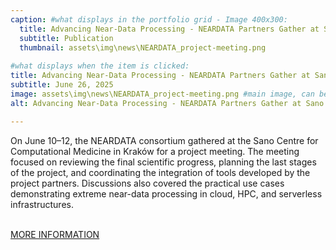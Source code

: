 ```yaml
---
caption: #what displays in the portfolio grid - Image 400x300:
  title: Advancing Near-Data Processing - NEARDATA Partners Gather at Sano in Krakow
  subtitle: Publication
  thumbnail: assets\img\news\NEARDATA_project-meeting.png
  
#what displays when the item is clicked:
title: Advancing Near-Data Processing - NEARDATA Partners Gather at Sano in Krakow
subtitle: June 26, 2025
image: assets\img\news\NEARDATA_project-meeting.png #main image, can be a link or a file in assets/img/portfolio
alt: Advancing Near-Data Processing - NEARDATA Partners Gather at Sano in Krakow

---
```

On June 10–12, the NEARDATA consortium gathered at the Sano Centre for Computational Medicine in Kraków for a project meeting. The meeting focused on reviewing the final scientific progress, planning the last stages of the project, and coordinating the integration of tools developed by the project partners. Discussions also covered the practical use cases demonstrating extreme near-data processing in cloud, HPC, and serverless infrastructures.

<br/>
<a href="/assets/dissemination/newsletters/NEARDATA_Newsletter_June2025.pdf" target="_blank">MORE INFORMATION</a>




